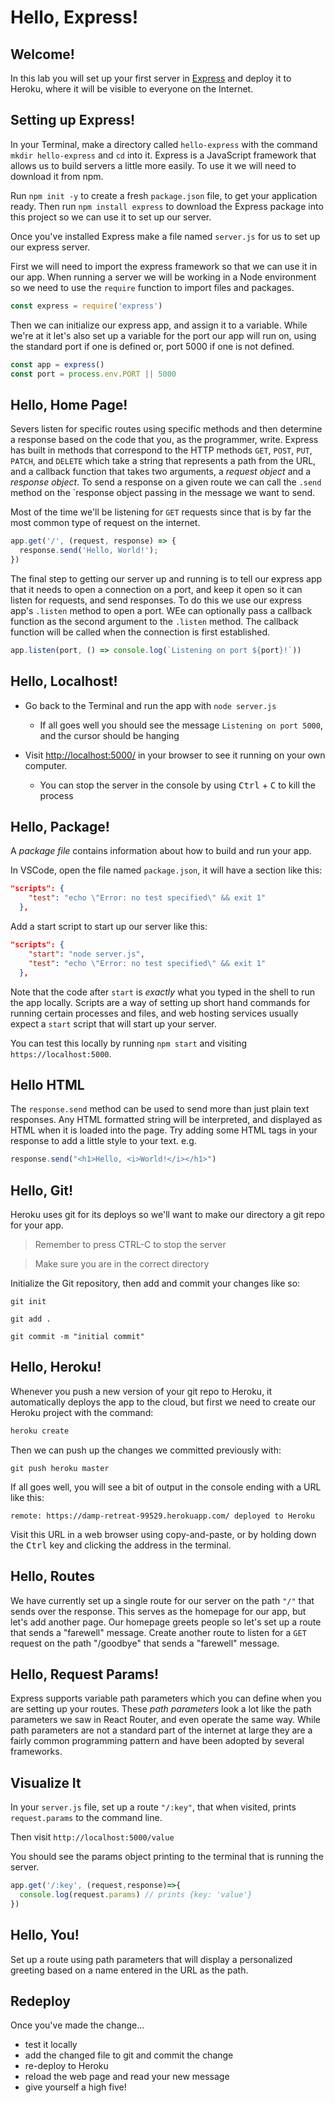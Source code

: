 # Hello, Express!

## Welcome!

In this lab you will set up your first server in [Express](https://expressjs.com/) and deploy it to Heroku, where it will be visible to everyone on the Internet.

## Setting up Express!

In your Terminal, make a directory called `hello-express` with the command `mkdir hello-express` and `cd` into it. Express is a JavaScript framework that allows us to build servers a little more easily. To use it we will need to download it from npm.

Run `npm init -y` to create a fresh `package.json` file, to get your application ready. Then run `npm install express` to download the Express package into this project so we can use it to set up our server.

Once you've installed Express make a file named `server.js` for us to set up our express server.

First we will need to import the express framework so that we can use it in our app. When running a server we will be working in a Node environment so we need to use the `require` function to import files and packages.

```javascript
const express = require('express')
```

Then we can initialize our express app, and assign it to a variable. While we're at it let's also set up a variable for the port our app will run on, using the standard port if one is defined or, port 5000 if one is not defined.

```js
const app = express()
const port = process.env.PORT || 5000
```

## Hello, Home Page!

Severs listen for specific routes using specific methods and then determine a response based on the code that you, as the programmer, write. Express has built in methods that correspond to the HTTP methods `GET`, `POST`, `PUT`, `PATCH`, and `DELETE` which take a string that represents a path from the URL, and a callback function that takes two arguments, a *request object* and a *response object*. To send a response on a given route we can call the `.send` method on the `response object passing in the message we want to send.

Most of the time we'll be listening for `GET` requests since that is by far the most common type of request on the internet.

```js
app.get('/', (request, response) => {
  response.send('Hello, World!');
})
```

The final step to getting our server up and running is to tell our express app that it needs to open a connection on a port, and keep it open so it can listen for requests, and send responses. To do this we use our express app's `.listen` method to open a port. WEe can optionally pass a callback function as the second argument to the `.listen` method. The callback function will be called when the connection is first established.

```js
app.listen(port, () => console.log(`Listening on port ${port}!`))
```

## Hello, Localhost!

- Go back to the Terminal and run the app with `node server.js`
  - If all goes well you should see the message `Listening on port 5000`, and the cursor should be hanging

- Visit <http://localhost:5000/> in your browser to see it running on your own computer.
  - You can stop the server in the console by using <kbd>Ctrl</kbd> + <kbd>C</kbd> to kill the process


## Hello, Package!

A *package file* contains information about how to build and run your app.

In VSCode, open the file named `package.json`, it will have a section like this:

```json
"scripts": {
    "test": "echo \"Error: no test specified\" && exit 1"
  },
```

Add a start script to start up our server like this:

```json
"scripts": {
    "start": "node server.js",
    "test": "echo \"Error: no test specified\" && exit 1"
  },
```

Note that the code after `start` is *exactly* what you typed in the shell to run the app locally. Scripts are a way of setting up short hand commands for running certain processes and files, and web hosting services usually expect a `start` script that will start up your server.

You can test this locally by running `npm start` and visiting `https://localhost:5000`.

## Hello HTML

The `response.send` method can be used to send more than just plain text responses. Any HTML formatted string will be interpreted, and displayed as HTML when it is loaded into the page. Try adding some HTML tags in your response to add a little style to your text. e.g.

```js
response.send("<h1>Hello, <i>World!</i></h1>")
```

## Hello, Git!

Heroku uses git for its deploys so we'll want to make our directory a git repo for your app.

> Remember to press CTRL-C to stop the server

> Make sure you are in the correct directory

Initialize the Git repository, then add and commit your changes like so:

```
git init

git add .

git commit -m "initial commit"
```

## Hello, Heroku!

Whenever you push a new version of your git repo to Heroku, it automatically deploys the app to the cloud, but first we need to create our Heroku project with the command:

```sh
heroku create
```

Then we can push up the changes we committed previously with:

```
git push heroku master
```

If all goes well, you will see a bit of output in the console ending with a URL like this:

```
remote: https://damp-retreat-99529.herokuapp.com/ deployed to Heroku
```

Visit this URL in a web browser using copy-and-paste, or by holding down the <kbd>Ctrl</kbd> key and clicking the address in the terminal.

## Hello, Routes

We have currently set up a single route for our server on the path `"/"` that sends over the response. This serves as the homepage for our app, but let's add another page. Our homepage greets people so let's set up a route that sends a "farewell" message. Create another route to listen for a `GET` request on the path "/goodbye" that sends a "farewell" message.

## Hello, Request Params!

Express supports variable path parameters which you can define when you are setting up your routes. These *path parameters* look a lot like the path parameters we saw in React Router, and even operate the same way. While path parameters are not a standard part of the internet at large they are a fairly common programming pattern and have been adopted by several frameworks.

## Visualize It

In your `server.js` file, set up a route `"/:key"`, that when visited,
prints `request.params` to the command line.

Then visit `http://localhost:5000/value`

You should see the params object printing to the terminal that is running the server.

```javascript
app.get('/:key', (request,response)=>{
  console.log(request.params) // prints {key: 'value'}
})
```

## Hello, You!

Set up a route using path parameters that will display a personalized greeting based on a name entered in the URL as the path.

## Redeploy

Once you've made the change...

* test it locally
* add the changed file to git and commit the change
* re-deploy to Heroku
* reload the web page and read your new message
* give yourself a high five!
